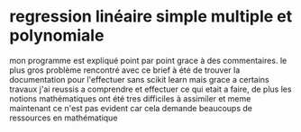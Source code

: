 # regression linéaire simple multiple et polynomiale

mon programme est expliqué point par point grace à des commentaires.
le plus gros problème rencontré avec ce brief à été de trouver la documentation pour l'effectuer sans scikit learn mais grace a certains travaux j'ai reussis a comprendre et effectuer ce qui etait a faire, de plus les notions mathématiques ont été tres difficiles à assimiler et meme maintenant ce n'est pas evident car cela demande beaucoups de ressources en mathématique
